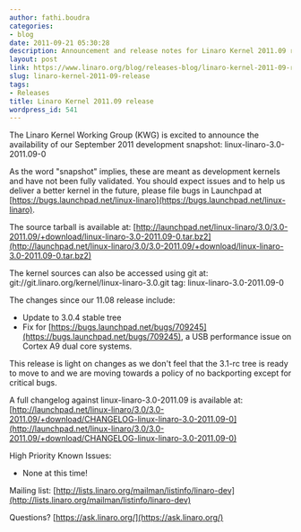```yaml
---
author: fathi.boudra
categories:
- blog
date: 2011-09-21 05:30:28
description: Announcement and release notes for Linaro Kernel 2011.09 release
layout: post
link: https://www.linaro.org/blog/releases-blog/linaro-kernel-2011-09-release/
slug: linaro-kernel-2011-09-release
tags:
- Releases
title: Linaro Kernel 2011.09 release
wordpress_id: 541
---
```


The Linaro Kernel Working Group (KWG) is excited to announce the availability of our September 2011 development snapshot:
linux-linaro-3.0-2011.09-0

As the word "snapshot" implies, these are meant as development kernels and have not been fully validated. You should expect issues and to help us deliver a better kernel in the future, please file bugs in Launchpad at [https://bugs.launchpad.net/linux-linaro](https://bugs.launchpad.net/linux-linaro).

The source tarball is available at:
[http://launchpad.net/linux-linaro/3.0/3.0-2011.09/+download/linux-linaro-3.0-2011.09-0.tar.bz2](http://launchpad.net/linux-linaro/3.0/3.0-2011.09/+download/linux-linaro-3.0-2011.09-0.tar.bz2)

The kernel sources can also be accessed using git at:
git://git.linaro.org/kernel/linux-linaro-3.0.git
tag: linux-linaro-3.0-2011.09-0

The changes since our 11.08 release include:
- Update to 3.0.4 stable tree
- Fix for [https://bugs.launchpad.net/bugs/709245](https://bugs.launchpad.net/bugs/709245), a USB performance issue on Cortex A9 dual core systems.

This release is light on changes as we don't feel that the 3.1-rc tree is ready to move to and we are moving towards a policy of no backporting except for critical bugs.

A full changelog against linux-linaro-3.0-2011.09 is available at:
[http://launchpad.net/linux-linaro/3.0/3.0-2011.09/+download/CHANGELOG-linux-linaro-3.0-2011.09-0](http://launchpad.net/linux-linaro/3.0/3.0-2011.09/+download/CHANGELOG-linux-linaro-3.0-2011.09-0)

High Priority Known Issues:
- None at this time!

Mailing list: [http://lists.linaro.org/mailman/listinfo/linaro-dev](http://lists.linaro.org/mailman/listinfo/linaro-dev)

Questions? [https://ask.linaro.org/](https://ask.linaro.org/)
